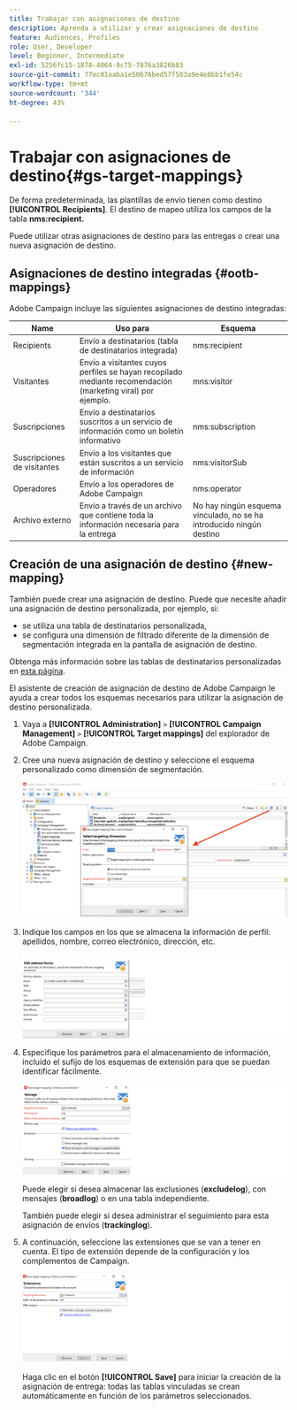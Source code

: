```yaml
---
title: Trabajar con asignaciones de destino
description: Aprenda a utilizar y crear asignaciones de destino
feature: Audiences, Profiles
role: User, Developer
level: Beginner, Intermediate
exl-id: 5256fc15-1878-4064-9c75-7876a3826b83
source-git-commit: 77ec01aaba1e50676bed57f503a9e4e8bb1fe54c
workflow-type: tm+mt
source-wordcount: '344'
ht-degree: 43%

---
```


# Trabajar con asignaciones de destino{#gs-target-mappings}

De forma predeterminada, las plantillas de envío tienen como destino **[!UICONTROL Recipients]**. El destino de mapeo utiliza los campos de la tabla **nms:recipient.**

Puede utilizar otras asignaciones de destino para las entregas o crear una nueva asignación de destino.

## Asignaciones de destino integradas {#ootb-mappings}

Adobe Campaign incluye las siguientes asignaciones de destino integradas:

| Name | Uso para | Esquema |
|---|---|---|
| Recipients | Envío a destinatarios (tabla de destinatarios integrada) | nms:recipient |
| Visitantes | Envío a visitantes cuyos perfiles se hayan recopilado mediante recomendación (marketing viral) por ejemplo. | mns:visitor |
| Suscripciones | Envío a destinatarios suscritos a un servicio de información como un boletín informativo | nms:subscription |
| Suscripciones de visitantes | Envío a los visitantes que están suscritos a un servicio de información | nms:visitorSub |
| Operadores | Envío a los operadores de Adobe Campaign | nms:operator |
| Archivo externo | Envío a través de un archivo que contiene toda la información necesaria para la entrega | No hay ningún esquema vinculado, no se ha introducido ningún destino |

## Creación de una asignación de destino {#new-mapping}

También puede crear una asignación de destino. Puede que necesite añadir una asignación de destino personalizada, por ejemplo, si:

* se utiliza una tabla de destinatarios personalizada,
* se configura una dimensión de filtrado diferente de la dimensión de segmentación integrada en la pantalla de asignación de destino.

Obtenga más información sobre las tablas de destinatarios personalizadas en [esta página](../dev/custom-recipient.md).

El asistente de creación de asignación de destino de Adobe Campaign le ayuda a crear todos los esquemas necesarios para utilizar la asignación de destino personalizada.

1. Vaya a **[!UICONTROL Administration]** `>` **[!UICONTROL Campaign Management]** `>` **[!UICONTROL Target mappings]** del explorador de Adobe Campaign.

1. Cree una nueva asignación de destino y seleccione el esquema personalizado como dimensión de segmentación.

   ![](assets/new-target-mapping.png)


1. Indique los campos en los que se almacena la información de perfil: apellidos, nombre, correo electrónico, dirección, etc.

   ![](assets/wf_new_mapping_define_join.png)

1. Especifique los parámetros para el almacenamiento de información, incluido el sufijo de los esquemas de extensión para que se puedan identificar fácilmente.

   ![](assets/wf_new_mapping_define_names.png)

   Puede elegir si desea almacenar las exclusiones (**excludelog**), con mensajes (**broadlog**) o en una tabla independiente.

   También puede elegir si desea administrar el seguimiento para esta asignación de envíos (**trackinglog**).

1. A continuación, seleccione las extensiones que se van a tener en cuenta. El tipo de extensión depende de la configuración y los complementos de Campaign.

   ![](assets/wf_new_mapping_define_extensions.png)

   Haga clic en el botón **[!UICONTROL Save]** para iniciar la creación de la asignación de entrega: todas las tablas vinculadas se crean automáticamente en función de los parámetros seleccionados.
